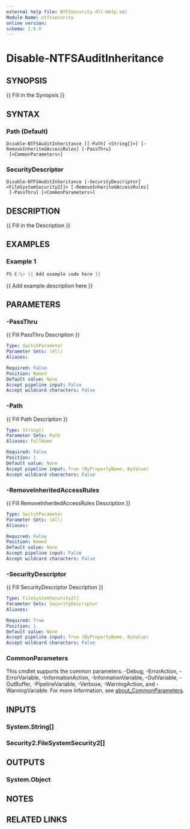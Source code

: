 ```yaml
---
external help file: NTFSSecurity.dll-Help.xml
Module Name: ntfssecurity
online version:
schema: 2.0.0
---
```


# Disable-NTFSAuditInheritance

## SYNOPSIS
{{ Fill in the Synopsis }}

## SYNTAX

### Path (Default)
```
Disable-NTFSAuditInheritance [[-Path] <String[]>] [-RemoveInheritedAccessRules] [-PassThru]
 [<CommonParameters>]
```

### SecurityDescriptor
```
Disable-NTFSAuditInheritance [-SecurityDescriptor] <FileSystemSecurity2[]> [-RemoveInheritedAccessRules]
 [-PassThru] [<CommonParameters>]
```

## DESCRIPTION
{{ Fill in the Description }}

## EXAMPLES

### Example 1
```powershell
PS C:\> {{ Add example code here }}
```

{{ Add example description here }}

## PARAMETERS

### -PassThru
{{ Fill PassThru Description }}

```yaml
Type: SwitchParameter
Parameter Sets: (All)
Aliases:

Required: False
Position: Named
Default value: None
Accept pipeline input: False
Accept wildcard characters: False
```

### -Path
{{ Fill Path Description }}

```yaml
Type: String[]
Parameter Sets: Path
Aliases: FullName

Required: False
Position: 1
Default value: None
Accept pipeline input: True (ByPropertyName, ByValue)
Accept wildcard characters: False
```

### -RemoveInheritedAccessRules
{{ Fill RemoveInheritedAccessRules Description }}

```yaml
Type: SwitchParameter
Parameter Sets: (All)
Aliases:

Required: False
Position: Named
Default value: None
Accept pipeline input: False
Accept wildcard characters: False
```

### -SecurityDescriptor
{{ Fill SecurityDescriptor Description }}

```yaml
Type: FileSystemSecurity2[]
Parameter Sets: SecurityDescriptor
Aliases:

Required: True
Position: 1
Default value: None
Accept pipeline input: True (ByPropertyName, ByValue)
Accept wildcard characters: False
```

### CommonParameters
This cmdlet supports the common parameters: -Debug, -ErrorAction, -ErrorVariable, -InformationAction, -InformationVariable, -OutVariable, -OutBuffer, -PipelineVariable, -Verbose, -WarningAction, and -WarningVariable. For more information, see [about_CommonParameters](http://go.microsoft.com/fwlink/?LinkID=113216).

## INPUTS

### System.String[]

### Security2.FileSystemSecurity2[]

## OUTPUTS

### System.Object
## NOTES

## RELATED LINKS
